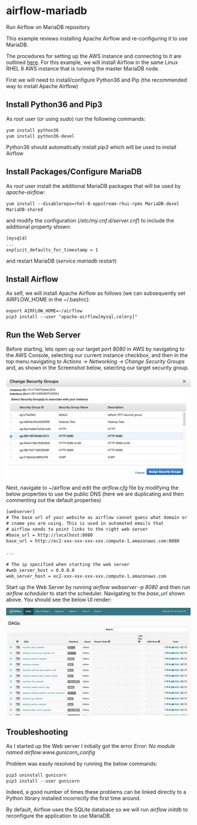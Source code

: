 # airflow-mariadb
Run Airflow on MariaDB repository

This example reviews installing Apache Airflow and re-configuring it to use MariaDB.

The procedures for setting up the AWS instance and connecting to it are outlined [here](https://github.com/spineo/local-yum-mariadb/blob/master/README.md). For this example, we will install Airflow in the same Linux RHEL 8 AWS instance that is running the master MariaDB node.

First we will need to install/configure Python36 and Pip (the recommended way to install Apache Airflow)

## Install Python36 and Pip3

As _root_ user (or using _sudo_) run the following commands:

```
yum install python36
yum install python36-devel
```

Python36 should automatically install _pip3_ which will be used to install Airflow

## Install Packages/Configure MariaDB

As _root_ user install the additional MariaDB packages that will be used by _apache-airflow_:

```
yum install --disablerepo=rhel-8-appstream-rhui-rpms MariaDB-devel MariaDB-shared
```

and modify the configuration (_/etc/my.cnf.d/server.cnf_) to include the additional property shown:

```
[mysqld]
...
explicit_defaults_for_timestamp = 1
```

and restart MariaDB (_service mariadb restart_)

## Install Airflow

As self, we will install Apache Airflow as follows (we can subsequently set AIRFLOW_HOME in the ~/.bashrc):

```
export AIRFLOW_HOME=~/airflow
pip3 install --user "apache-airflow[mysql,celery]"
```

## Run the Web Server

Before starting, lets open up our target port _8080_ in AWS by navigating to the AWS Console, selecting our current instance checkbox, and then in the top menu navigating to _Actions -> Networking -> Change Security Groups_ and, as shown in the Screenshot below, selecting our target security group.

![Assign Security Group](images/assign_security_group.png)

Next, navigate to ~/airflow and edit the _airflow.cfg_ file by modifying the below properties to use the public DNS (here we are duplicating and then commenting out the default properties)

```
[webserver]
# The base url of your website as airflow cannot guess what domain or
# cname you are using. This is used in automated emails that
# airflow sends to point links to the right web server
#base_url = http://localhost:8080
base_url = http://ec2-xxx-xxx-xxx-xxx.compute-1.amazonaws.com:8080

...

# The ip specified when starting the web server
#web_server_host = 0.0.0.0
web_server_host = ec2-xxx-xxx-xxx-xxx.compute-1.amazonaws.com
```

Start up the Web Server by running _airflow webserver -p 8080_ and then run _airflow scheduler_ to start the scheduler. Navigating to the _base_url_ shown above. You should see the below UI render:

![Airflow Webserver DAG](images/airflow_webserver_dag.png)

## Troubleshooting

As I started up the Web server I initially got the error _Error: No module named airflow.www.gunicorn_config_

Problem was easily resolved by running the below commands:

```
pip3 uninstall gunicorn
pip3 install --user gunicorn
```

Indeed, a good number of times these problems can be linked directly to a Python library installed incorrectly the first time around.

 By default, Airflow uses the SQLite database so we will run _airflow initdb_ to reconfigure the application to use MariaDB.

